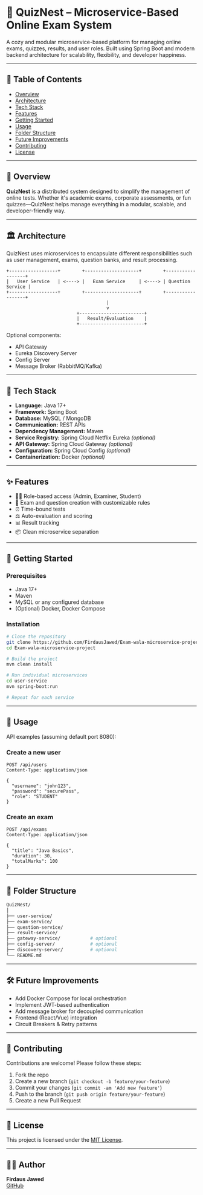 # 🐣 QuizNest – Microservice-Based Online Exam System

A cozy and modular microservice-based platform for managing online exams, quizzes, results, and user roles. Built using Spring Boot and modern backend architecture for scalability, flexibility, and developer happiness.

---

## 📌 Table of Contents

- [Overview](#overview)
- [Architecture](#architecture)
- [Tech Stack](#tech-stack)
- [Features](#features)
- [Getting Started](#getting-started)
- [Usage](#usage)
- [Folder Structure](#folder-structure)
- [Future Improvements](#future-improvements)
- [Contributing](#contributing)
- [License](#license)

---

## 📝 Overview

**QuizNest** is a distributed system designed to simplify the management of online tests. Whether it's academic exams, corporate assessments, or fun quizzes—QuizNest helps manage everything in a modular, scalable, and developer-friendly way.

---

## 🏛 Architecture

QuizNest uses microservices to encapsulate different responsibilities such as user management, exams, question banks, and result processing.

```plaintext
+------------------+        +--------------------+        +------------------+
|   User Service   | <----> |   Exam Service     | <----> | Question Service |
+------------------+        +--------------------+        +------------------+
                                     |
                                     v
                          +------------------------+
                          |   Result/Evaluation    |
                          +------------------------+
```

Optional components:
- API Gateway
- Eureka Discovery Server
- Config Server
- Message Broker (RabbitMQ/Kafka)

---

## 🧰 Tech Stack

- **Language:** Java 17+
- **Framework:** Spring Boot
- **Database:** MySQL / MongoDB
- **Communication:** REST APIs
- **Dependency Management:** Maven
- **Service Registry:** Spring Cloud Netflix Eureka *(optional)*
- **API Gateway:** Spring Cloud Gateway *(optional)*
- **Configuration:** Spring Cloud Config *(optional)*
- **Containerization:** Docker *(optional)*

---

## ✨ Features

- 🧑‍💼 Role-based access (Admin, Examiner, Student)
- 📝 Exam and question creation with customizable rules
- ⏰ Time-bound tests
- ⚖️ Auto-evaluation and scoring
- 📊 Result tracking
- 📦 Clean microservice separation

---

## 🚀 Getting Started

### Prerequisites

- Java 17+
- Maven
- MySQL or any configured database
- (Optional) Docker, Docker Compose

### Installation

```bash
# Clone the repository
git clone https://github.com/FirdausJawed/Exam-wala-microservice-project.git
cd Exam-wala-microservice-project

# Build the project
mvn clean install

# Run individual microservices
cd user-service
mvn spring-boot:run

# Repeat for each service
```

---

## 📌 Usage

API examples (assuming default port 8080):

### Create a new user

```http
POST /api/users
Content-Type: application/json

{
  "username": "john123",
  "password": "securePass",
  "role": "STUDENT"
}
```

### Create an exam

```http
POST /api/exams
Content-Type: application/json

{
  "title": "Java Basics",
  "duration": 30,
  "totalMarks": 100
}
```

---

## 📁 Folder Structure

```bash
QuizNest/
│
├── user-service/
├── exam-service/
├── question-service/
├── result-service/
├── gateway-service/           # optional
├── config-server/             # optional
├── discovery-server/          # optional
└── README.md
```

---

## 🛠 Future Improvements

- Add Docker Compose for local orchestration
- Implement JWT-based authentication
- Add message broker for decoupled communication
- Frontend (React/Vue) integration
- Circuit Breakers & Retry patterns

---

## 🤝 Contributing

Contributions are welcome! Please follow these steps:

1. Fork the repo
2. Create a new branch (`git checkout -b feature/your-feature`)
3. Commit your changes (`git commit -am 'Add new feature'`)
4. Push to the branch (`git push origin feature/your-feature`)
5. Create a new Pull Request

---

## 🧾 License

This project is licensed under the [MIT License](LICENSE).

---

## 🙋‍♂️ Author

**Firdaus Jawed**  
[GitHub](https://github.com/FirdausJawed)
